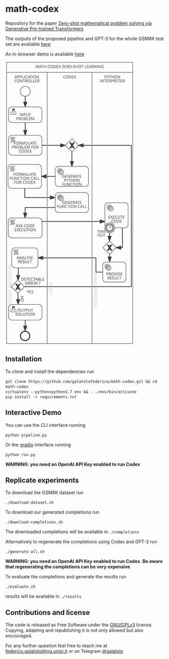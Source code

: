 # math-codex

Repository for the paper [Zero-shot mathematical problem solving via Generative Pre-trained Transformers](https://pubs.galatolo.me/galatolomathcodex.pdf)

The outputs of the proposed pipeline and GPT-3 for the whole GSM8K test set are available [here](https://galatolofederico.github.io/math-codex/)

An in-browser demo is available [here]()

![MC-ZSL Pipeline](./README.md.d/pipeline.png)

## Installation

To clone and install the dependencies run

```
git clone https://github.com/galatolofederico/math-codex.git && cd math-codex
virtualenv --python=python3.7 env && . ./env/bin/activate
pip install -r requirements.txt
```

## Interactive Demo

You can use the CLI interface running

```
python pipeline.py
```

Or the [gradio](https://github.com/gradio-app/gradio) interface running

```
python run.py
```

**WARNING: you need an OpenAI API Key enabled to run Codex**

## Replicate experiments

To download the GSM8K dataset run

```
./download-dataset.sh
```

To download our generated completions run

```
./download-completions.sh
```

The downloaded completions will be available in `./completions`

Alternatively to regenerate the completions using Codex and GPT-3 run

```
./generate-all.sh
```

**WARNING: you need an OpenAI API Key enabled to run Codex. Be aware that regenerating the completions can be very expensive**


To evaluate the completions and generate the results run

```
./evaluate.sh
```

results will be available in `./results`



## Contributions and license

The code is released as Free Software under the [GNU/GPLv3](https://choosealicense.com/licenses/gpl-3.0/) license. Copying, adapting and republishing it is not only allowed but also encouraged. 

For any further question feel free to reach me at  [federico.galatolo@ing.unipi.it](mailto:federico.galatolo@ing.unipi.it) or on Telegram  [@galatolo](https://t.me/galatolo)
